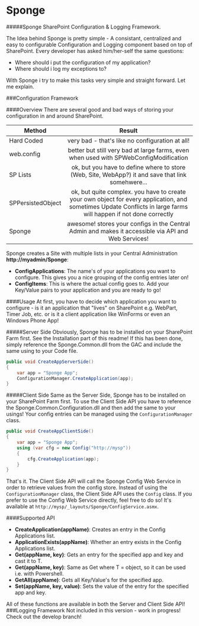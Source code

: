 Sponge
======

#####Sponge SharePoint Configuration &amp; Logging Framework.

The Idea behind Sponge is pretty simple - A consistant, centralized and easy to configurable Configuration and
Logging component based on top of SharePoint. Every developer has asked him/her-self the same questions:

- Where should i put the configuration of my application?
- Where should i log my exceptions to?

With Sponge i try to make this tasks very simple and straight forward. Let me explain.


###Configuration Framework

####Overview
There are several good and bad ways of storing your configuration in and around SharePoint.

| Method        | Result           |
| ------------- |:-------------:|
| Hard Coded    | very bad - that's like no configuration at all!
| web.config     | better but still very bad at large farms, even when used with SPWebConfigModification 
| SP Lists | ok, but you have to define where to store (Web, Site, WebApp?) it and save that link somehwere...
| SPPersistedObject | ok, but quite complex. you have to create your own object for  every application, and sometimes Update Conflicts in large farms will happen if not done correctly
| Sponge | awesome! stores your configs in the Central Admin and makes it accessible via API and Web Services!

Sponge creates a Site with multiple lists in your Central Administration **http://myadmin/Sponge**:

- **ConfigApplications**: The name's of your applications you want to configure. This gives you a nice grouping of the config entries later on!
- **ConfigItems**: This is where the actual config goes to. Add your Key/Value pairs to your application and you are ready to go!

####Usage
At first, you have to decide which application you want to configure - is it an application that "lives" on SharePoint e.g. WebPart, Timer Job, etc. or is it a client application like WinForms or even an Windows Phone App!

#####Server Side
Obviously, Sponge has to be installed on your SharePoint Farm first. See the Installation part of this readme! If this has been done, simply reference the Sponge.Common.dll from the GAC and include the same using to your Code file.

```c#
public void CreateAppServerSide()
{
    var app = "Sponge App";
    ConfigurationManager.CreateApplication(app);
}
```
#####Client Side
Same as the Server Side, Sponge has to be installed on your SharePoint Farm first. To use the Client Side API you have to reference the Sponge.Common.Configuration.dll and then add the same to your usings! Your config entries can be managed using the `ConfigurationManager` class.

```c#
public void CreateAppClientSide()
{
    var app = "Sponge App";
    using (var cfg = new Config("http://mysp"))
    {
        cfg.CreateApplication(app);
    }
}
```

That's it. The Client Side API will call the Sponge Config Web Service in order to retrieve values from the config store. Instead of using the `ConfigurationManager` class, the Client Side API uses the `Config` class. If you prefer to use the Config Web Service directly, feel free to do so! It's available at `http://mysp/_layouts/Sponge/ConfigService.asmx`.

####Supported API

- **CreateApplication(appName)**: Creates an entry in the Config Applications list.
- **ApplicationExists(appName)**: Whether an entry exists in the Config Applications list.
- **Get<T>(appName, key)**: Gets an entry for the specified app and key and cast it to T.
- **Get(appName, key)**: Same as Get<T> where T = object, so it can be used i.e. with Powershell.
- **GetAll(appName)**: Gets all Key/Value's for the specified app.
- **Set(appName, key, value)**: Sets the value of the entry for the specified app and key.

All of these functions are available in both the Server and Client Side API!
###Logging Framework
Not included in this version - work in progress! Check out the develop branch!
